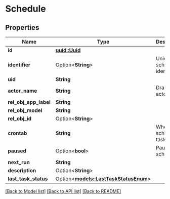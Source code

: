 # Schedule

## Properties

Name | Type | Description | Notes
------------ | ------------- | ------------- | -------------
**id** | [**uuid::Uuid**](uuid::Uuid.md) |  | [readonly]
**identifier** | Option<**String**> | Unique schedule identifier | [readonly]
**uid** | **String** |  | [readonly]
**actor_name** | **String** | Dramatiq actor to call | [readonly]
**rel_obj_app_label** | **String** |  | [readonly]
**rel_obj_model** | **String** |  | [readonly]
**rel_obj_id** | Option<**String**> |  | [optional]
**crontab** | **String** | When to schedule tasks | 
**paused** | Option<**bool**> | Pause this schedule | [optional]
**next_run** | **String** |  | [readonly]
**description** | Option<**String**> |  | [readonly]
**last_task_status** | Option<[**models::LastTaskStatusEnum**](LastTaskStatusEnum.md)> |  | [readonly]

[[Back to Model list]](../README.md#documentation-for-models) [[Back to API list]](../README.md#documentation-for-api-endpoints) [[Back to README]](../README.md)


